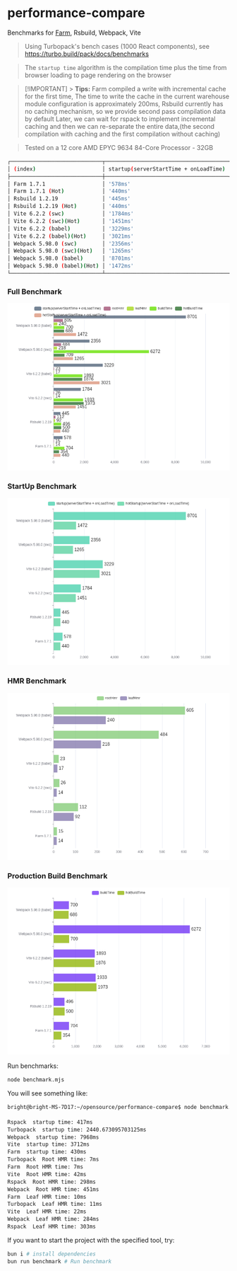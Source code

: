 # performance-compare

Benchmarks for [Farm](https://github.com/farm-fe/farm), Rsbuild, Webpack, Vite

> Using Turbopack's bench cases (1000 React components), see
> https://turbo.build/pack/docs/benchmarks

> The `startup time` algorithm is the compilation time plus the time from
> browser loading to page rendering on the browser

> [!IMPORTANT] > **Tips:** Farm compiled a write with incremental cache for the
> first time, The time to write the cache in the current warehouse module
> configuration is approximately 200ms, Rsbuild currently has no caching
> mechanism, so we provide second pass compilation data by default Later, we can
> wait for rspack to implement incremental caching and then we can re-separate
> the entire data,(the second compilation with caching and the first compilation
> without caching)

<!-- > Tested on Linux Mint, 11th Gen Intel(R) Core(TM) i5-11400 @ 2.60GHz, 16GB -->

> Tested on a 12 core AMD EPYC 9634 84-Core Processor - 32GB

```bash
┌─────────────────────────────┬───────────────────────────────────────┬─────────────────┬────────────┬─────────┬─────────┬───────────┐
│ (index)                     │ startup(serverStartTime + onLoadTime) │ serverStartTime │ onLoadTime │ rootHmr │ leafHmr │ buildTime │
├─────────────────────────────┼───────────────────────────────────────┼─────────────────┼────────────┼─────────┼─────────┼───────────┤
│ Farm 1.7.1                  │ '578ms'                               │ '384ms'         │ '193ms'    │ '15ms'  │ '14ms'  │ '704ms'   │
│ Farm 1.7.1 (Hot)            │ '440ms'                               │ '246ms'         │ '194ms'    │ '16ms'  │ '13ms'  │ '354ms'   │
│ Rsbuild 1.2.19              │ '445ms'                               │ '233ms'         │ '212ms'    │ '112ms' │ '92ms'  │ '496ms'   │
│ Rsbuild 1.2.19 (Hot)        │ '440ms'                               │ '230ms'         │ '210ms'    │ '106ms' │ '98ms'  │ '500ms'   │
│ Vite 6.2.2 (swc)            │ '1784ms'                              │ '155ms'         │ '1629ms'   │ '26ms'  │ '14ms'  │ '1933ms'  │
│ Vite 6.2.2 (swc)(Hot)       │ '1451ms'                              │ '157ms'         │ '1294ms'   │ '31ms'  │ '14ms'  │ '1973ms'  │
│ Vite 6.2.2 (babel)          │ '3229ms'                              │ '180ms'         │ '3049ms'   │ '23ms'  │ '17ms'  │ '1893ms'  │
│ Vite 6.2.2 (babel)(Hot)     │ '3021ms'                              │ '149ms'         │ '2872ms'   │ '37ms'  │ '14ms'  │ '1876ms'  │
│ Webpack 5.98.0 (swc)        │ '2356ms'                              │ '1987ms'        │ '369ms'    │ '484ms' │ '218ms' │ '6272ms'  │
│ Webpack 5.98.0 (swc)(Hot)   │ '1265ms'                              │ '897ms'         │ '367ms'    │ '321ms' │ '219ms' │ '709ms'   │
│ Webpack 5.98.0 (babel)      │ '8701ms'                              │ '8358ms'        │ '342ms'    │ '605ms' │ '240ms' │ '700ms'   │
│ Webpack 5.98.0 (babel)(Hot) │ '1472ms'                              │ '1144ms'        │ '328ms'    │ '325ms' │ '221ms' │ '686ms'   │
└─────────────────────────────┴───────────────────────────────────────┴─────────────────┴────────────┴─────────┴─────────┴───────────┘
```

### Full Benchmark

![xx](./full.png)

### StartUp Benchmark

![xx](./startup.png)

### HMR Benchmark

![xx](./hmr.png)

### Production Build Benchmark

![xx](./build.png)

Run benchmarks:

```bash
node benchmark.mjs
```

You will see something like:

```txt
bright@bright-MS-7D17:~/opensource/performance-compare$ node benchmark.mjs

Rspack  startup time: 417ms
Turbopack  startup time: 2440.673095703125ms
Webpack  startup time: 7968ms
Vite  startup time: 3712ms
Farm  startup time: 430ms
Turbopack  Root HMR time: 7ms
Farm  Root HMR time: 7ms
Vite  Root HMR time: 42ms
Rspack  Root HMR time: 298ms
Webpack  Root HMR time: 451ms
Farm  Leaf HMR time: 10ms
Turbopack  Leaf HMR time: 11ms
Vite  Leaf HMR time: 22ms
Webpack  Leaf HMR time: 284ms
Rspack  Leaf HMR time: 303ms
```

If you want to start the project with the specified tool, try:

```bash
bun i # install dependencies
bun run benchmark # Run benchmark
```
